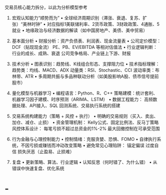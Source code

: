 
交易员核心能力拆分，以此为分析模型参考

1. 宏观认知能力“顺势而为”
• 全球经济周期识别（滞涨、衰退、复苏、扩张）“美林时钟”
• 对应指标1美联储利率、2货币政策、3财政政策、4通胀、5就业
• 地缘政治与经济数据的解读（如中国房地产、美债、美中贸易）

2. 基本面分析
• 财报分析：资产负债表、利润表、现金流量表
• 公司定价模型：
   DCF（贴现现金流）
   PE、PB、EV/EBITDA 等相对估值法
• 行业逻辑判断：
   行业的成长、成熟、衰退
   公司竞争格局、产业链上下游、财报

3. 技术分析
• 图表识别：趋势线、K线组合形态、支撑阻力位
• 技术指标理解：
   趋势类：均线、MACD、ADX
   动量类：RSI、Stochastic、CCI
   波动率类：布林带、ATR
• 多周期共振与多品种联动分析（如美股影响A股、债市信号提前股市）


4. 量化模型与机器学习
• 编程语言：Python、R、C++
   策略建模：统计套利、机器学习因子建模、时序预测（ARIMA、LSTM）
• 数据工程能力：
   高频数据处理、API接入、SQL
   回测系统、交易执行系统的搭建


5. 交易系统构建能力（策略 + 风控 + 执行）
• 明确的交易规则（买入、卖出、加仓、减仓、止损）
• 资金管理机制：
    Kelly公式、固定比例法、反马丁策略
    风控体系设计：
    每笔亏损不超过总资金的1%-2%
    最大回撤控制在可承受范围



6. 行为金融与心理控制能力
• 控制情绪：克服贪婪、恐惧、FOMO
• 自律执行系统，不因亏损或赚钱而冲动改变策略
• 避免常见心理陷阱：
    锚定偏误
    过度自信
    损失厌恶（止盈易、止损难）


7. 复盘
• 更新策略、算法、行业逻辑
• 认知反思（何时错了、为什么错）
• 从错误中快速复盘、优化系统

# -
